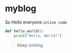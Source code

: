 # myblog
So Hello everyone
`inline code`
```python
def hello_world():
    print("Hello, World!")
```
>Keep smiling
